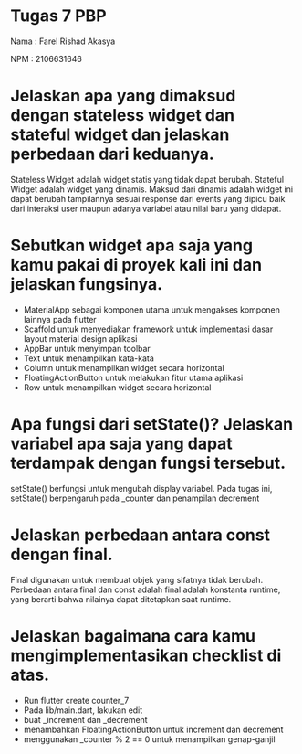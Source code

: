 
# Tugas 7 PBP
Nama : Farel Rishad Akasya

NPM : 2106631646

# Jelaskan apa yang dimaksud dengan stateless widget dan stateful widget dan jelaskan perbedaan dari keduanya.
Stateless Widget adalah widget statis yang tidak dapat berubah. Stateful Widget adalah widget yang dinamis. Maksud dari dinamis adalah widget ini dapat berubah tampilannya sesuai response dari events yang dipicu baik dari interaksi user maupun adanya variabel atau nilai baru yang didapat.

# Sebutkan widget apa saja yang kamu pakai di proyek kali ini dan jelaskan fungsinya.
- MaterialApp sebagai komponen utama untuk mengakses komponen lainnya pada flutter
- Scaffold untuk menyediakan framework untuk implementasi dasar layout material design aplikasi
- AppBar untuk menyimpan toolbar
- Text untuk menampilkan kata-kata
- Column untuk menampilkan widget secara horizontal
- FloatingActionButton untuk melakukan fitur utama aplikasi
- Row untuk menampilkan widget secara horizontal

# Apa fungsi dari setState()? Jelaskan variabel apa saja yang dapat terdampak dengan fungsi tersebut.
setState() berfungsi untuk mengubah display variabel. Pada tugas ini, setState() berpengaruh pada _counter dan penampilan decrement

# Jelaskan perbedaan antara const dengan final.
Final digunakan untuk membuat objek yang sifatnya tidak berubah. Perbedaan antara final dan const adalah final adalah konstanta runtime, yang berarti bahwa nilainya dapat ditetapkan saat runtime.

# Jelaskan bagaimana cara kamu mengimplementasikan checklist di atas.
- Run flutter create counter_7
- Pada lib/main.dart, lakukan edit
- buat _increment dan _decrement
- menambahkan FloatingActionButton untuk increment dan decrement
- menggunakan _counter % 2 == 0 untuk menampilkan genap-ganjil





